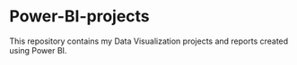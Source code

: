 # Power-BI-projects
This repository contains my Data Visualization projects and reports created using Power BI.
